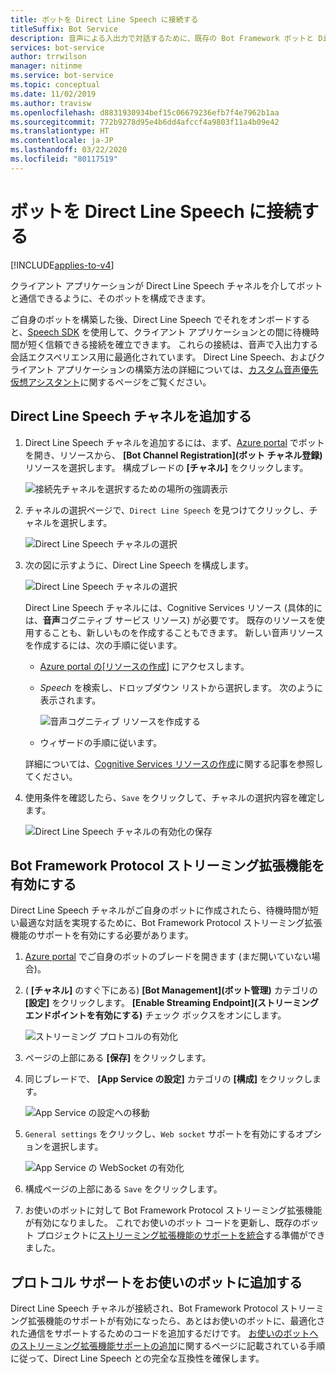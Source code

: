 ```yaml
---
title: ボットを Direct Line Speech に接続する
titleSuffix: Bot Service
description: 音声による入出力で対話するために、既存の Bot Framework ボットと Direct Line Speech チャネルの間に待機時間が短く信頼できる接続を確立する手順、およびその接続の概要。
services: bot-service
author: trrwilson
manager: nitinme
ms.service: bot-service
ms.topic: conceptual
ms.date: 11/02/2019
ms.author: travisw
ms.openlocfilehash: d8831930934bef15c06679236efb7f4e7962b1aa
ms.sourcegitcommit: 772b9278d95e4b6dd4afccf4a9803f11a4b09e42
ms.translationtype: HT
ms.contentlocale: ja-JP
ms.lasthandoff: 03/22/2020
ms.locfileid: "80117519"
---
```

# <a name="connect-a-bot-to-direct-line-speech"></a>ボットを Direct Line Speech に接続する

[!INCLUDE[applies-to-v4](includes/applies-to.md)]

クライアント アプリケーションが Direct Line Speech チャネルを介してボットと通信できるように、そのボットを構成できます。

ご自身のボットを構築した後、Direct Line Speech でそれをオンボードすると、[Speech SDK](https://aka.ms/speech/sdk) を使用して、クライアント アプリケーションとの間に待機時間が短く信頼できる接続を確立できます。 これらの接続は、音声で入出力する会話エクスペリエンス用に最適化されています。 Direct Line Speech、およびクライアント アプリケーションの構築方法の詳細については、[カスタム音声優先仮想アシスタント](https://aka.ms/bots/speech/va)に関するページをご覧ください。

## <a name="add-the-direct-line-speech-channel"></a>Direct Line Speech チャネルを追加する

1. Direct Line Speech チャネルを追加するには、まず、[Azure portal](https://portal.azure.com) でボットを開き、リソースから、 **[Bot Channel Registration]\(ボット チャネル登録\)** リソースを選択します。 構成ブレードの **[チャネル]** をクリックします。

    ![接続先チャネルを選択するための場所の強調表示](media/voice-first-virtual-assistants/bot-service-channel-directlinespeech-selectchannel.png "チャネルの選択")

1. チャネルの選択ページで、`Direct Line Speech` を見つけてクリックし、チャネルを選択します。

    ![Direct Line Speech チャネルの選択](media/voice-first-virtual-assistants/bot-service-channel-directlinespeech-connectspeechchannel.png "Direct Line Speech の接続")

1. 次の図に示すように、Direct Line Speech を構成します。

    ![Direct Line Speech チャネルの選択](media/voice-first-virtual-assistants/bot-service-channel-directlinespeech-cognitivesericesaccount-selection.png "Cognitive Services リソースの選択")

    Direct Line Speech チャネルには、Cognitive Services リソース (具体的には、**音声**コグニティブ サービス リソース) が必要です。 既存のリソースを使用することも、新しいものを作成することもできます。 新しい音声リソースを作成するには、次の手順に従います。

    - [Azure portal の[リソースの作成]](https://ms.portal.azure.com/#create/hub) にアクセスします。
    - *Speech* を検索し、ドロップダウン リストから選択します。 次のように表示されます。

        ![音声コグニティブ リソースを作成する](media/voice-first-virtual-assistants/create-speech-cognitive-resource.PNG "音声コグニティブ リソースを作成する")

    - ウィザードの手順に従います。

    詳細については、[Cognitive Services リソースの作成](https://docs.microsoft.com/azure/cognitive-services/cognitive-services-apis-create-account)に関する記事を参照してください。

1. 使用条件を確認したら、`Save` をクリックして、チャネルの選択内容を確定します。

    ![Direct Line Speech チャネルの有効化の保存](media/voice-first-virtual-assistants/bot-service-channel-directlinespeech-savechannel.png "チャネル構成の保存")

## <a name="enable-the-bot-framework-protocol-streaming-extensions"></a>Bot Framework Protocol ストリーミング拡張機能を有効にする

Direct Line Speech チャネルがご自身のボットに作成されたら、待機時間が短い最適な対話を実現するために、Bot Framework Protocol ストリーミング拡張機能のサポートを有効にする必要があります。

1. [Azure portal](https://portal.azure.com) でご自身のボットのブレードを開きます (まだ開いていない場合)。

1. ( **[チャネル]** のすぐ下にある) **[Bot Management]\(ボット管理\)** カテゴリの **[設定]** をクリックします。 **[Enable Streaming Endpoint]\(ストリーミング エンドポイントを有効にする\)** チェック ボックスをオンにします。

    ![ストリーミング プロトコルの有効化](media/voice-first-virtual-assistants/bot-service-channel-directlinespeech-enablestreamingsupport.png "ストリーミング拡張機能のサポートの有効化")

1. ページの上部にある **[保存]** をクリックします。

1. 同じブレードで、 **[App Service の設定]** カテゴリの **[構成]** をクリックします。

    ![App Service の設定への移動](media/voice-first-virtual-assistants/bot-service-channel-directlinespeech-configureappservice.png "App Service の構成")

1. `General settings` をクリックし、`Web socket` サポートを有効にするオプションを選択します。

    ![App Service の WebSocket の有効化](media/voice-first-virtual-assistants/bot-service-channel-directlinespeech-enablewebsockets.png "WebSocket の有効化")

1. 構成ページの上部にある `Save` をクリックします。

1. お使いのボットに対して Bot Framework Protocol ストリーミング拡張機能が有効になりました。 これでお使いのボット コードを更新し、既存のボット プロジェクトに[ストリーミング拡張機能のサポートを統合](https://aka.ms/botframework/addstreamingprotocolsupport)する準備ができました。

## <a name="adding-protocol-support-to-your-bot"></a>プロトコル サポートをお使いのボットに追加する

Direct Line Speech チャネルが接続され、Bot Framework Protocol ストリーミング拡張機能のサポートが有効になったら、あとはお使いのボットに、最適化された通信をサポートするためのコードを追加するだけです。 [お使いのボットへのストリーミング拡張機能サポートの追加](https://aka.ms/botframework/addstreamingprotocolsupport)に関するページに記載されている手順に従って、Direct Line Speech との完全な互換性を確保します。


